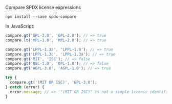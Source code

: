Compare SPDX license expressions

```shellsession
npm install --save spdx-compare
```

In JavaScript:

<!--js
  var compare = require('./');
-->

```js
compare.gt('GPL-3.0', 'GPL-2.0'); // => true
compare.lt('MPL-1.0', 'MPL-2.0'); // => true

compare.gt('LPPL-1.3a', 'LPPL-1.0'); // => true
compare.gt('LPPL-1.3c', 'LPPL-1.3a'); // => true
compare.gt('MIT', 'ISC'); // => false
compare.gt('OSL-1.0', 'OPL-1.0'); // => false
compare.gt('AGPL-3.0', 'AGPL-1.0'); // => true

try {
  compare.gt('(MIT OR ISC)', 'GPL-3.0');
} catch (error) {
  error.message; // => '"(MIT OR ISC)" is not a simple license identifier'
}
```
